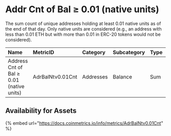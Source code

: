 # Addr Cnt of Bal ≥ 0.01 \(native units\)

The sum count of unique addresses holding at least 0.01 native units as of the end of that day. Only native units are considered \(e.g., an address with less than 0.01 ETH but with more than 0.01 in ERC-20 tokens would not be considered\).

| Name | MetricID | Category | Subcategory | Type | Unit | Interval |
| :--- | :--- | :--- | :--- | :--- | :--- | :--- |
| Address Cnt of Bal ≥ 0.01 \(native units\) | AdrBalNtv0.01Cnt | Addresses | Balance | Sum | Addresses | 1 day |

## Availability for Assets

{% embed url="https://docs.coinmetrics.io/info/metrics/AdrBalNtv0.01Cnt" %}



